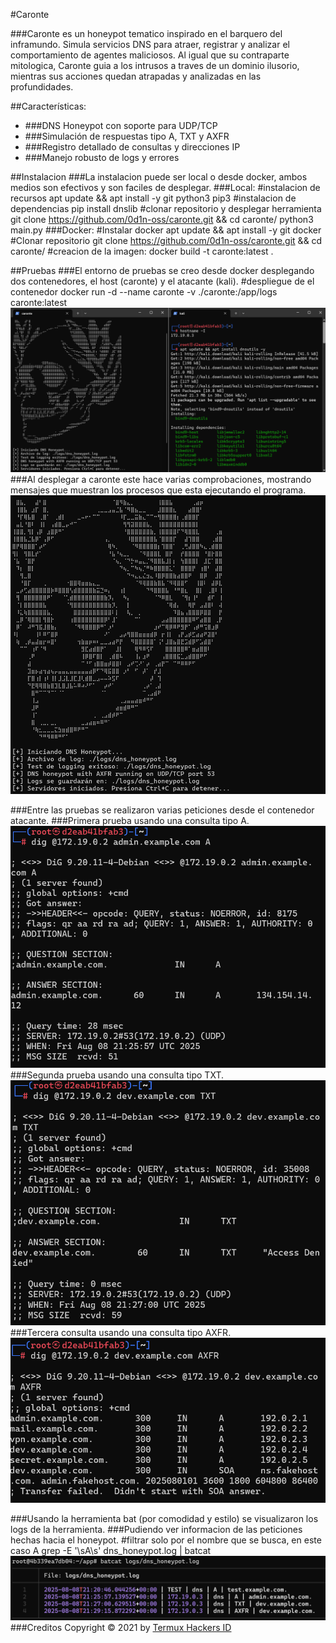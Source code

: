 #Caronte

###Caronte es un honeypot tematico inspirado en el barquero del inframundo. Simula servicios DNS para atraer, registrar y analizar el comportamiento de agentes maliciosos. Al igual que su contraparte mitologica, Caronte guia a los intrusos a traves de un dominio ilusorio, mientras sus acciones quedan atrapadas y analizadas en las profundidades.

##Características:
-   ###DNS Honeypot con soporte para UDP/TCP
-   ###Simulación de respuestas tipo A, TXT y AXFR
-   ###Registro detallado de consultas y direcciones IP
-   ###Manejo robusto de logs y errores

##Instalacion
###La instalacion puede ser local o desde docker, ambos medios son efectivos y son faciles de desplegar.
###Local:
    #instalacion de recursos
    apt update && apt install -y git python3 pip3
    #instalacion de dependencias
    pip install dnslib
    #clonar repositorio y desplegar herramienta
    git clone https://github.com/0d1n-oss/caronte.git && cd caronte/
    python3 main.py
###Docker:
    #Instalar docker
    apt update && apt install -y git docker
    #Clonar repositorio
    git clone https://github.com/0d1n-oss/caronte.git && cd caronte/
    #creacion de la imagen:
    docker build -t caronte:latest .

##Pruebas
###El entorno de pruebas se creo desde docker desplegando dos contenedores, el host (caronte) y el atacante (kali).
    #despliegue de el contenedor
    docker run -d --name caronte -v ./caronte:/app/logs caronte:latest
![](images/setup.png)
###Al desplegar a caronte este hace varias comprobaciones, mostrando mensajes que muestran los procesos que esta ejecutando el programa.
![](images/program.png)

###Entre las pruebas se realizaron varias peticiones desde el contenedor atacante.
###Primera prueba usando una consulta tipo A.
![](images/test_1.png)
###Segunda prueba usando una consulta tipo TXT.
![](images/test_2.png)
###Tercera consulta usando una consulta tipo AXFR.
![](images/test_3.png)

###Usando la herramienta bat (por comodidad y estilo) se visualizaron los logs de la herramienta.
###Pudiendo ver informacion de las peticiones hechas hacia el honeypot.
    #filtrar solo por el nombre que se busca, en este caso A
    grep -E '\sA\s' dns_honeypot.log | batcat
![](images/info.png)
###Creditos
Copyright © 2021 by [Termux Hackers ID](https://github.com/termuxhackers-id)
